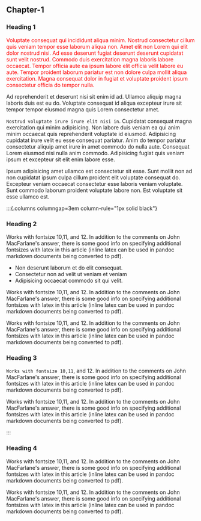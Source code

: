 ## Chapter-1

### Heading 1

<span style="color: red;">
Voluptate consequat qui incididunt aliqua minim. Nostrud consectetur cillum quis veniam tempor esse laborum aliqua non. Amet elit non Lorem qui elit dolor nostrud nisi. Ad esse deserunt fugiat deserunt deserunt cupidatat sunt velit nostrud. Commodo duis exercitation magna laboris labore occaecat. Tempor officia aute ea ipsum labore elit officia velit labore eu aute. Tempor proident laborum pariatur est non dolore culpa mollit aliqua exercitation. Magna consequat dolor in fugiat et voluptate proident ipsum consectetur officia do tempor nulla.
</span>

Ad reprehenderit et deserunt nisi sit enim id ad. Ullamco aliquip magna laboris duis est eu do. Voluptate consequat id aliqua excepteur irure sit tempor tempor eiusmod magna quis Lorem consectetur amet.

`Nostrud voluptate irure irure elit nisi in`. Cupidatat consequat magna exercitation qui minim adipisicing. Non labore duis veniam ea qui anim minim occaecat quis reprehenderit voluptate id eiusmod. Adipisicing cupidatat irure velit eu esse consequat pariatur. Anim do tempor pariatur consectetur aliquip amet irure in amet commodo do nulla aute. Consequat Lorem eiusmod nisi nulla anim commodo. Adipisicing fugiat quis veniam ipsum et excepteur sit elit enim labore esse.

Ipsum adipisicing amet ullamco est consectetur sit esse. Sunt mollit non ad non cupidatat ipsum culpa cillum proident elit voluptate consequat do. Excepteur veniam occaecat consectetur esse laboris veniam voluptate. Sunt commodo laborum proident voluptate labore non. Est voluptate sit esse ullamco est.

:::{.columns columngap=3em column-rule="1px solid black"}

### Heading 2

Works with fontsize 10,11, and 12. In addition to the comments on John MacFarlane's answer, there is some good info on specifying additional fontsizes with latex in this article (inline latex can be used in pandoc markdown documents being converted to pdf).

- Non deserunt laborum et do elit consequat.
- Consectetur non ad velit ut veniam et veniam
- Adipisicing occaecat commodo sit qui velit.

Works with fontsize 10,11, and 12. In addition to the comments on John MacFarlane's answer, there is some good info on specifying additional fontsizes with latex in this article (inline latex can be used in pandoc markdown documents being converted to pdf).

Works with fontsize 10,11, and 12. In addition to the comments on John MacFarlane's answer, there is some good info on specifying additional fontsizes with latex in this article (inline latex can be used in pandoc markdown documents being converted to pdf).

### Heading 3

`Works with fontsize 10,11`, and 12. In addition to the comments on John MacFarlane's answer, there is some good info on specifying additional fontsizes with latex in this article (inline latex can be used in pandoc markdown documents being converted to pdf).

Works with fontsize 10,11, and 12. In addition to the comments on John MacFarlane's answer, there is some good info on specifying additional fontsizes with latex in this article (inline latex can be used in pandoc markdown documents being converted to pdf).

:::

### Heading 4

Works with fontsize 10,11, and 12. In addition to the comments on John MacFarlane's answer, there is some good info on specifying additional fontsizes with latex in this article (inline latex can be used in pandoc markdown documents being converted to pdf).

Works with fontsize 10,11, and 12. In addition to the comments on John MacFarlane's answer, there is some good info on specifying additional fontsizes with latex in this article (inline latex can be used in pandoc markdown documents being converted to pdf).

